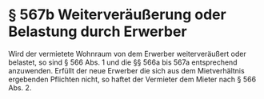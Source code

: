 # § 567b Weiterveräußerung oder Belastung durch Erwerber
Wird der vermietete Wohnraum von dem Erwerber weiterveräußert oder belastet, so sind § 566 Abs. 1 und die §§ 566a bis 567a entsprechend anzuwenden. Erfüllt der neue Erwerber die sich aus dem Mietverhältnis ergebenden Pflichten nicht, so haftet der Vermieter dem Mieter nach § 566 Abs. 2.